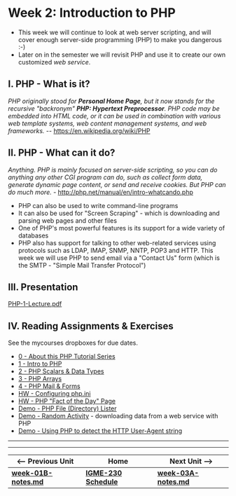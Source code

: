 # Week 2: Introduction to PHP
- This week we will continue to look at web server scripting, and will cover enough server-side programming (PHP) to make you dangerous :-)
- Later on in the semester we will revisit PHP and use it to create our own customized *web service*.

## I. PHP - What is it?
*PHP originally stood for **Personal Home Page**, but it now stands for the recursive "backronym" **PHP: Hypertext Preprocessor**. PHP code may be embedded into HTML code, or it can be used in combination with various web template systems, web content management systems, and web frameworks.* -- https://en.wikipedia.org/wiki/PHP

## II. PHP - What can it do?
*Anything. PHP is mainly focused on server-side scripting, so you can do anything any other CGI program can do, such as collect form data, generate dynamic page content, or send and receive cookies. But PHP can do much more.* - http://php.net/manual/en/intro-whatcando.php

- PHP can also be used to write command-line programs
- It can also be used for "Screen Scraping" - which is downloading and parsing web pages and other files
- One of PHP's most powerful features is its support for a wide variety of databases
- PHP also has support for talking to other web-related services using protocols such as LDAP, IMAP, SNMP, NNTP, POP3 and HTTP. This week we will use PHP to send email via a "Contact Us" form (which is the SMTP - "Simple Mail Transfer Protocol")

## III. Presentation

[PHP-1-Lecture.pdf](https://github.com/tonethar/IGME-230-Master/blob/master/presentations/PHP-1-Lecture.pdf)
  
## IV. Reading Assignments & Exercises
See the mycourses dropboxes for due dates.

- [0 - About this PHP Tutorial Series](https://github.com/tonethar/IGME-230-Master/blob/master/notes/php-0.md)
- [1 - Intro to PHP](https://github.com/tonethar/IGME-230-Master/blob/master/notes/php-1.md)
- [2 - PHP Scalars & Data Types](https://github.com/tonethar/IGME-230-Master/blob/master/notes/php-2.md)
- [3 - PHP Arrays](https://github.com/tonethar/IGME-230-Master/blob/master/notes/php-3.md)
- [4 - PHP Mail & Forms](https://github.com/tonethar/IGME-230-Master/blob/master/notes/php-4.md)
- [HW - Configuring php.ini](https://github.com/tonethar/IGME-230-Master/blob/master/notes/HW-php-ini.md)
- [HW - PHP "Fact of the Day" Page](https://github.com/tonethar/IGME-230-Master/blob/master/notes/HW-php-fact-of-the-day.md)
- [Demo - PHP File (Directory) Lister](https://github.com/tonethar/IGME-230-Master/blob/master/notes/HW-php-file-lister.md)
- [Demo - Random Activity](https://github.com/tonethar/IGME-230-Master/blob/master/notes/php-random-activity-demo.md) - downloading data from a web service with PHP
- [Demo - Using PHP to detect the HTTP User-Agent string](https://github.com/tonethar/IGME-230-Master/blob/master/notes/php-user-agent-demo.md)


<hr><hr>

| <-- Previous Unit | Home | Next Unit -->
| --- | --- | --- 
| [**week-01B-notes.md**](week-01B-notes.md)     |  [**IGME-230 Schedule**](../schedule.md) | [**week-03A-notes.md**](week-03A-notes.md)

